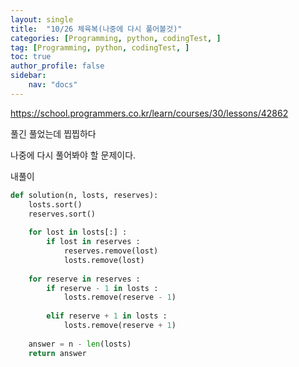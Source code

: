 ```yaml
---
layout: single
title:  "10/26 체육복(나중에 다시 풀어볼것)"
categories: [Programming, python, codingTest, ]
tag: [Programming, python, codingTest, ]
toc: true
author_profile: false
sidebar:
    nav: "docs"
---
```


https://school.programmers.co.kr/learn/courses/30/lessons/42862



풀긴 풀었는데 찝찝하다

나중에 다시 풀어봐야 할 문제이다.



내풀이

```python
def solution(n, losts, reserves):
    losts.sort()
    reserves.sort()
    
    for lost in losts[:] :
        if lost in reserves :
            reserves.remove(lost)
            losts.remove(lost)
            
    for reserve in reserves :
        if reserve - 1 in losts :
            losts.remove(reserve - 1)
        
        elif reserve + 1 in losts :
            losts.remove(reserve + 1)
    
    answer = n - len(losts)
    return answer
```

